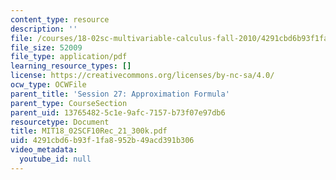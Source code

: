 ```yaml
---
content_type: resource
description: ''
file: /courses/18-02sc-multivariable-calculus-fall-2010/4291cbd6b93f1fa8952b49acd391b306_MIT18_02SCF10Rec_21_300k.pdf
file_size: 52009
file_type: application/pdf
learning_resource_types: []
license: https://creativecommons.org/licenses/by-nc-sa/4.0/
ocw_type: OCWFile
parent_title: 'Session 27: Approximation Formula'
parent_type: CourseSection
parent_uid: 13765482-5c1e-9afc-7157-b73f07e97db6
resourcetype: Document
title: MIT18_02SCF10Rec_21_300k.pdf
uid: 4291cbd6-b93f-1fa8-952b-49acd391b306
video_metadata:
  youtube_id: null
---
```

